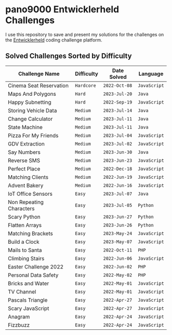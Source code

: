 # pano9000 Entwicklerheld Challenges

I use this repository to save and present my solutions for the challenges on the [Entwicklerheld](https://platform.entwicklerheld.de/) coding challenge platform.

Solved Challenges Sorted by Difficulty
---

Challenge Name          | Difficulty  | Date Solved   | Language
------------------------|-------------|---------------|----------
Cinema Seat Reservation | `Hardcore`  | `2022-Oct-08` | `JavaScript`
Maps And Polygons       | `Hard`      | `2023-Jul-20` | `Java`
Happy Subnetting        | `Hard`      | `2022-Sep-19` | `JavaScript`
Storing Vehicle Data    | `Medium`    | `2023-Jul-14` | `Java`
Change Calculator       | `Medium`    | `2023-Jul-11` | `Java`
State Machine           | `Medium`    | `2023-Jul-11` | `Java`
Pizza For My Friends    | `Medium`    | `2023-Jul-04` | `JavaScript`
GDV Extraction          | `Medium`    | `2023-Jul-02` | `JavaScript`
Say Numbers             | `Medium`    | `2023-Jun-30` | `Java`
Reverse SMS             | `Medium`    | `2023-Jun-23` | `JavaScript`
Perfect Place           | `Medium`    | `2022-Dec-18` | `JavaScript`
Matching Clients        | `Medium`    | `2022-Jun-19` | `JavaScript`
Advent Bakery           | `Medium`    | `2022-Jun-16` | `JavaScript`
IoT Office Sensors      | `Easy`      | `2023-Jul-07` | `Java`
Non Repeating Characters| `Easy`      | `2023-Jul-05` | `Python`
Scary Python            | `Easy`      | `2023-Jun-27` | `Python`
Flatten Arrays          | `Easy`      | `2023-Jun-26` | `Python`
Matching Brackets       | `Easy`      | `2023-May-24` | `JavaScript`
Build a Clock           | `Easy`      | `2023-May-07` | `JavaScript`
Mails to Santa          | `Easy`      | `2022-Oct-11` | `PHP`
Climbing Stairs         | `Easy`      | `2022-Jun-06` | `JavaScript`
Easter Challenge 2022   | `Easy`      | `2022-Jun-02` | `PHP`
Personal Data Safety    | `Easy`      | `2022-May-02` | `PHP`
Bricks and Water        | `Easy`      | `2022-May-01` | `JavaScript`
TV Channel              | `Easy`      | `2022-May-01` | `JavaScript`
Pascals Triangle        | `Easy`      | `2022-Apr-27` | `JavaScript`
Scary JavaScript        | `Easy`      | `2022-Apr-27` | `JavaScript`
Anagram                 | `Easy`      | `2022-Apr-24` | `JavaScript`
Fizzbuzz                | `Easy`      | `2022-Apr-24` | `JavaScript`